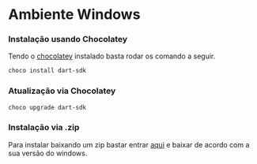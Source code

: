 # Ambiente Windows

### Instalação usando Chocolatey

Tendo o [chocolatey](https://chocolatey.org/) instalado basta rodar os comando a seguir.

```powershell
choco install dart-sdk
```

### Atualização via Chocolatey

```powershell
choco upgrade dart-sdk
```

### Instalação via .zip

Para instalar baixando um zip bastar entrar [aqui](https://dart.dev/tools/sdk/archive) e baixar de acordo com a sua versão do windows.

